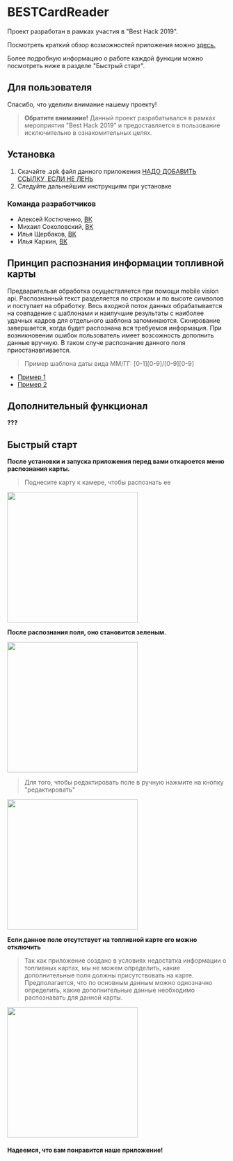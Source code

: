 # BESTCardReader

Проект разработан в рамках участия в "Best Hack 2019".

Посмотреть краткий обзор возможностей приложения можно <a href="https://github.com/Shaniser/BESTCardReader/blob/master/pressentations/CardReader.pdf">здесь.</a>

Более подробную информацию о работе каждой функции можно посмотреть ниже в разделе "Быстрый старт".

## Для пользователя
Спасибо, что уделили внимание нашему проекту!
>**Обратите внимание!**
>Данный проект разрабатывался в рамках мероприятия "Best Hack 2019" и предоставляется в пользование исключительно в ознакомительных целях.

## Установка
1. Скачайте .apk файл данного приложения <a href="https://github.com/Shaniser/Canteen/blob/master/builds/canteen%201.4.apk">НАДО ДОБАВИТЬ ССЫЛКУ, ЕСЛИ НЕ ЛЕНЬ</a>
2. Следуйте дальнейшим инструкциям при установке

### Команда разработчиков
* Алексей Костюченко,   [ВК](https://vk.com/shaniser)
* Михаил Соколовский,   [ВК](https://vk.com/sokolmish)
* Илья Щербаков,   [ВК](https://vk.com/ylyxa)
* Илья Каркин,   [ВК](https://vk.com/id210438588)


## Принцип распознания информации топливной карты
Предварительая обработка осуществляется при помощи mobile vision api. Распознанный текст разделяется по строкам и по высоте символов и поступает на обработку. Весь входной поток данных обрабатывается на совпадение с шаблонами и наилучшие результаты с наиболее удачных кадров для отдельного шаблона запоминаются. Скнирование завершается, когда будет распознана вся требуемоя информация. При возникновении ошибок пользователь имеет возсожность дополнить данные вручную. В таком случе распознание данного поля приостанавливается.
> Пример шаблона даты вида ММ/ГГ: [0-1][0-9]/[0-9][0-9]
<ul>
    <li><a href="https://github.com/Shaniser/Canteen/blob/master/canteenExample.txt">Пример 1</li>
    <li><a href="https://github.com/Shaniser/Canteen/blob/master/dishes.txt">Пример 2</a></li>
</ul>

## Дополнительный функционал
**???**

## Быстрый старт
**После установки и запуска приложения перед вами откароется меню распознания карты.**
>Поднесите карту к камере, чтобы распознать ее

<img src="images/1.png" width="300dp">

**После распознания поля, оно становится зеленым.**

<img src="images/2.png" width="300dp">

>Для того, чтобы редактировать поле в ручную нажмите на кнопку "редактировать"

<img src="images/3.png" width="300dp">

**Если данное поле отсутствует на топливной карте его можно отключить**

>Так как приложение создано в условиях недостатка информации о топливных картах, мы не можем определить, какие дополнительные поля должны присутствовать на карте.
 Предполагается, что по основным данным можно однозначно определить, какие дополнительные данные необходимо распознавать для данной карты.

<img src="images/4.png" width="300dp">

#### Надеемся, что вам понравится наше приложение!
